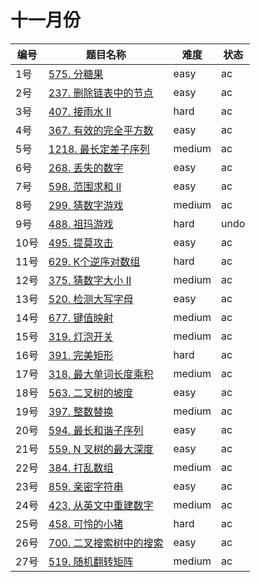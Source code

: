 # 十一月份

**编号**|**题目名称**|**难度**|**状态**
--------|------------|--------|--------
1号|[575. 分糖果](./第1题%20575.%20分糖果)|easy|ac
2号|[237. 删除链表中的节点](./第2题%20237.%20删除链表中的节点)|easy|ac
3号|[407. 接雨水 II](./第3题%20407.%20接雨水%20II)|hard|ac
4号|[367. 有效的完全平方数](./第4题%20367.%20有效的完全平方数)|easy|ac
5号|[1218. 最长定差子序列](./第5题%201218.%20最长定差子序列)|medium|ac
6号|[268. 丢失的数字](./第6题%20268.%20丢失的数字)|easy|ac
7号|[598. 范围求和 II](./第7题%20598.%20范围求和%20II)|easy|ac
8号|[299. 猜数字游戏](./第8题%20299.%20猜数字游戏)|medium|ac
9号|[488. 祖玛游戏](./第9题%20488.%20祖玛游戏)|hard|undo
10号|[495. 提莫攻击](./第10题%20495.%20提莫攻击)|easy|ac
11号|[629. K个逆序对数组](./第11题%20629.%20K个逆序对数组)|hard|ac
12号|[375. 猜数字大小 II](./第12题%20375.%20猜数字大小%20II)|medium|ac
13号|[520. 检测大写字母](./第13题%20520.%20检测大写字母)|easy|ac
14号|[677. 键值映射](./第14题%20677.%20键值映射)|medium|ac
15号|[319. 灯泡开关](./第15题%20319.%20灯泡开关)|medium|ac
16号|[391. 完美矩形](./第16题%20391.%20完美矩形)|hard|ac
17号|[318. 最大单词长度乘积](./第17题%20318.%20最大单词长度乘积)|medium|ac
18号|[563. 二叉树的坡度](./第18题%20563.%20二叉树的坡度)|easy|ac
19号|[397. 整数替换](./第19题%20397.%20整数替换)|medium|ac
20号|[594. 最长和谐子序列](./第20题%20594.%20最长和谐子序列)|easy|ac
21号|[559. N 叉树的最大深度](./第21题%20559.%20N%20叉树的最大深度)|easy|ac
22号|[384. 打乱数组](./第22题%20384.%20打乱数组)|medium|ac
23号|[859. 亲密字符串](./第23题%20859.%20亲密字符串)|easy|ac
24号|[423. 从英文中重建数字](./第24题%20423.%20从英文中重建数字)|medium|ac
25号|[458. 可怜的小猪](./第25题%20458.%20可怜的小猪)|hard|ac
26号|[700. 二叉搜索树中的搜索](./第26题%20700.%20二叉搜索树中的搜索)|easy|ac
27号|[519. 随机翻转矩阵](./第27题%20519.%20随机翻转矩阵)|medium|ac
